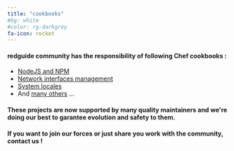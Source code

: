 ```yaml
---
title: "cookbooks"
#bg: white
#color: rg-darkgrey
fa-icon: rocket
---
```


#### redguide community has the responsibility of following Chef cookbooks :
* [NodeJS and NPM](https://github.com/redguide/nodejs "nodejs")
* [Network interfaces management](https://github.com/redguide/network_interfaces "network_interfaces")
* [System locales](https://github.com/redguide/locales "locales")
* And [many others](https://github.com/redguide/ "other cookbooks") ...

#### These projects are now supported by many quality maintainers and we're doing our best to garantee evolution and safety to them.

#### __If you want to join our forces or just share you work with the community, contact us !__
